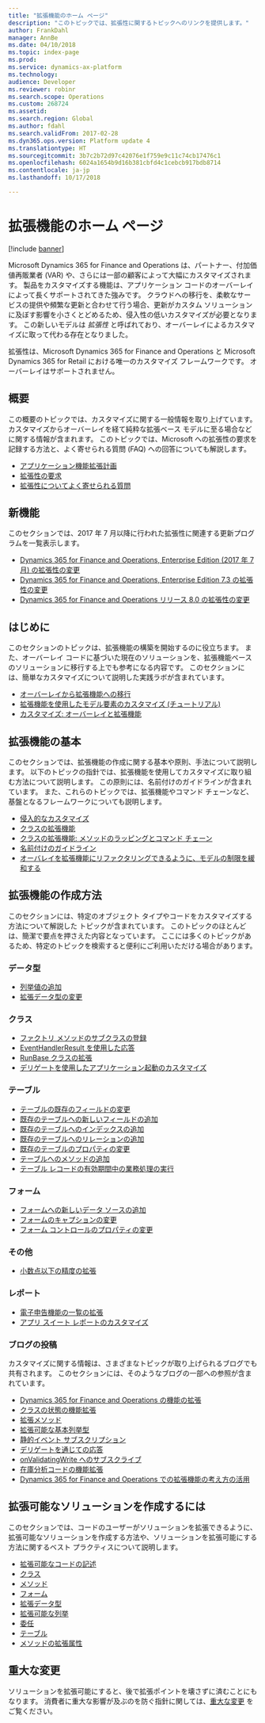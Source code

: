 ```yaml
---
title: "拡張機能のホーム ページ"
description: "このトピックでは、拡張性に関するトピックへのリンクを提供します。"
author: FrankDahl
manager: AnnBe
ms.date: 04/10/2018
ms.topic: index-page
ms.prod: 
ms.service: dynamics-ax-platform
ms.technology: 
audience: Developer
ms.reviewer: robinr
ms.search.scope: Operations
ms.custom: 268724
ms.assetid: 
ms.search.region: Global
ms.author: fdahl
ms.search.validFrom: 2017-02-28
ms.dyn365.ops.version: Platform update 4
ms.translationtype: HT
ms.sourcegitcommit: 3b7c2b72d97c42076e1f759e9c11c74cb17476c1
ms.openlocfilehash: 6024a1654b9d16b381cbfd4c1cebcb917bdb8714
ms.contentlocale: ja-jp
ms.lasthandoff: 10/17/2018

---
```

# <a name="extensibility-home-page"></a>拡張機能のホーム ページ

[!include [banner](../includes/banner.md)]

Microsoft Dynamics 365 for Finance and Operations は、パートナー、付加価値再販業者 (VAR) や、さらには一部の顧客によって大幅にカスタマイズされます。 製品をカスタマイズする機能は、アプリケーション コードのオーバーレイによって長くサポートされてきた強みです。 クラウドへの移行を、柔軟なサービスの提供や頻繁な更新と合わせて行う場合、更新がカスタム ソリューションに及ぼす影響を小さくとどめるため、侵入性の低いカスタマイズが必要となります。 この新しいモデルは *拡張性* と呼ばれており、オーバーレイによるカスタマイズに取って代わる存在となりました。

拡張性は、Microsoft Dynamics 365 for Finance and Operations と Microsoft Dynamics 365 for Retail における唯一のカスタマイズ フレームワークです。 オーバーレイはサポートされません。

## <a name="introduction"></a>概要

この概要のトピックでは、カスタマイズに関する一般情報を取り上げています。 カスタマイズからオーバーレイを経て純粋な拡張ベース モデルに至る場合などに関する情報が含まれます。 このトピックでは、Microsoft への拡張性の要求を記録する方法と、よく寄せられる質問 (FAQ) への回答についても解説します。

+ [アプリケーション機能拡張計画](extensibility-roadmap.md)
+ [拡張性の要求](extensibility-requests.md) 
+ [拡張性についてよく寄せられる質問](app-sealing-faq.md) 

## <a name="whats-new"></a>新機能
このセクションでは、2017 年 7 月以降に行われた拡張性に関連する更新プログラムを一覧表示します。

+ [Dynamics 365 for Finance and Operations, Enterprise Edition (2017 年 7 月) の拡張性の変更](changes-july-2017.md)
+ [Dynamics 365 for Finance and Operations, Enterprise Edition 7.3 の拡張性の変更](extensibility-changes-73.md)
+ [Dynamics 365 for Finance and Operations リリース 8.0 の拡張性の変更](Changes-80.md)

## <a name="getting-started"></a>はじめに

このセクションのトピックは、拡張機能の構築を開始するのに役立ちます。 また、オーバーレイ コードに基づいた現在のソリューションを、拡張機能ベースのソリューションに移行する上でも参考になる内容です。 このセクションには、簡単なカスタマイズについて説明した実践ラボが含まれています。

+ [オーバーレイから拡張機能への移行](migrate-overlayer-extension.md)
+ [拡張機能を使用したモデル要素のカスタマイズ (チュートリアル)](customize-model-elements-extensions.md)
+ [カスタマイズ: オーバーレイと拡張機能](customization-overlayering-extensions.md)
<!--+ [Customize by overlayering metadata source code (Office Mix)](https://mix.office.com/watch/1ol6ov90jrd4w)-->

## <a name="fundamentals-on-extensions"></a>拡張機能の基本

このセクションでは、拡張機能の作成に関する基本や原則、手法について説明します。 以下のトピックの指針では、拡張機能を使用してカスタマイズに取り組む方法について説明します。 この原則には、名前付けのガイドラインが含まれています。 また、これらのトピックでは、拡張機能やコマンド チェーンなど、基盤となるフレームワークについても説明します。

+ [侵入的なカスタマイズ](intrusive-customizations.md)
+ [クラスの拡張機能](class-extensions.md)
+ [クラスの拡張機能: メソッドのラッピングとコマンド チェーン](method-wrapping-coc.md)
+ [名前付けのガイドライン](naming-guidelines-extensions.md)
+ [オーバレイを拡張機能にリファクタリングできるように、モデルの制限を緩和する](refactoring-over-layering.md)

## <a name="how-do-i-create-extensions"></a>拡張機能の作成方法

このセクションには、特定のオブジェクト タイプやコードをカスタマイズする方法について解説した トピックが含まれています。 このトピックのほとんどは、簡潔で要点を押さえた内容となっています。 ここには多くのトピックがあるため、特定のトピックを検索すると便利にご利用いただける場合があります。

### <a name="data-types"></a>データ型
+ [列挙値の追加](add-enum-value.md)
+ [拡張データ型の変更](modify-edt.md) 

### <a name="classes"></a>クラス
+ [ファクトリ メソッドのサブクラスの登録](register-subclass-factory-methods.md)
+ [EventHandlerResult を使用した応答](respond-event-handler-result.md)
+ [RunBase クラスの拡張](extend-runbase-class.md)
+ [デリゲートを使用したアプリケーション起動のカスタマイズ](startup-customizations.md)

### <a name="tables"></a>テーブル
+ [テーブルの既存のフィールドの変更](modify-existing-field.md)
+ [既存のテーブルへの新しいフィールドの追加](add-field-extension.md)
+ [既存のテーブルへのインデックスの追加](add-index.md)
+ [既存のテーブルへのリレーションの追加](add-relation.md)
+ [既存のテーブルのプロパティの変更](modify-properties.md)
+ [テーブルへのメソッドの追加](add-method-table.md)
+ [テーブル レコードの有効期間中の業務処理の実行](subscribe-table-events.md)

### <a name="forms"></a>フォーム
+ [フォームへの新しいデータ ソースの追加](add-datasource.md)
+ [フォームのキャプションの変更](change-caption-form.md)
+ [フォーム コントロールのプロパティの変更](modify-control-properties.md)

### <a name="others"></a>その他
+ [小数点以下の精度の拡張](decimal-point-precision.md)

### <a name="reports"></a>レポート
+ [電子申告機能の一覧の拡張](../analytics/general-electronic-reporting-formulas-list-extension.md)
+ [アプリ スイート レポートのカスタマイズ](../analytics/customize-app-suite-reports-with-extensions.md)

### <a name="blog-posts"></a>ブログの投稿

カスタマイズに関する情報は、さまざまなトピックが取り上げられるブログでも共有されます。 このセクションには、そのようなブログの一部への参照が含まれています。

+ [Dynamics 365 for Finance and Operations の機能の拡張](https://blogs.msdn.microsoft.com/mfp/2017/01/31/extending-dynamics-365-for-operations/)
+ [クラスの状態の機能拡張](https://blogs.msdn.microsoft.com/mfp/2017/01/31/extending-class-state/)
+ [拡張メソッド](https://blogs.msdn.microsoft.com/mfp/2015/12/15/x-in-ax7-extension-methods/)
+ [拡張可能な基本列挙型](http://kashperuk.blogspot.dk/2016/09/development-tutorial-extensible-base.html)
+ [静的イベント サブスクリプション](https://blogs.msdn.microsoft.com/mfp/2015/12/10/x-in-ax7-static-event-subscription/)
+ [デリゲートを通じての応答](https://blogs.msdn.microsoft.com/mfp/2017/01/31/responding-through-delegates/)
+ [onValidatingWrite へのサブスクライブ](https://blogs.msdn.microsoft.com/mfp/2017/01/31/subscribing-to-onvalidatingwrite/)
+ [在庫分析コードの機能拡張](https://blogs.msdn.microsoft.com/mfp/2017/08/10/extensible-inventory-dimensions/)
+ [Dynamics 365 for Finance and Operations での拡張機能の考え方の活用](https://blogs.msdn.microsoft.com/axinthefield/embrace-the-extensions-mindset-with-dynamics-365-for-finance-and-operations/)

## <a name="how-do-i-create-an-extensible-solution"></a>拡張可能なソリューションを作成するには

このセクションでは、コードのユーザーがソリューションを拡張できるように、拡張可能なソリューションを作成する方法や、ソリューションを拡張可能にする方法に関するベスト プラクティスについて説明します。

+ [拡張可能なコードの記述](writing-extensible-code.md)
+ [クラス](extensible-classes.md)
+ [メソッド](extensible-methods.md)
+ [フォーム](extensible-forms.md)
+ [拡張データ型](extensible-edts.md)
+ [拡張可能な列挙](extensible-enums.md)
+ [委任](extensible-code-delegates.md)
+ [テーブル](extensible-tables.md)
+ [メソッドの拡張属性](extensibility-attributes.md)

## <a name="breaking-changes"></a>重大な変更
ソリューションを拡張可能にすると、後で拡張ポイントを壊さずに済むことにもなります。 消費者に重大な影響が及ぶのを防ぐ指針に関しては、[重大な変更](breaking-changes.md) をご覧ください。

